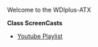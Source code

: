 Welcome to the WDIplus-ATX

**Class ScreenCasts**
* [Youtube Playlist](https://www.youtube.com/playlist?list=PLdnONIhPScSQkcJsH6jWcgvI2Mai1AZO4)


